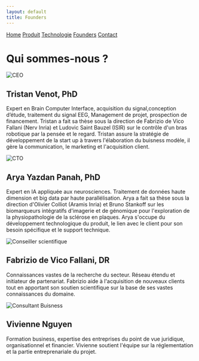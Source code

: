 ```yaml
---
layout: default
title: Founders
---
```


<div class="founders-page">
  <div class="nav-links">
    <a href="{{ site.baseurl }}">Home</a>
    <a href="{{ site.baseurl }}/about.html">Produit</a>
    <a href="{{ site.baseurl }}/projects.html">Technologie</a>
    <a href="{{ site.baseurl }}/gallery.html">Founders</a>
    <a href="{{ site.baseurl }}/contact.html">Contact</a>
  </div>
  <h1>Qui sommes-nous ?</h1>

  <div class="founder">
    <img src="{{ site.baseurl }}/assets/images/tv.jpg" alt="CEO">
    <div class="bio">
      <h2>Tristan Venot, PhD</h2>
      <p> Expert en Brain Computer Interface, acquisition du signal,conception d’étude, traitement du signal EEG, Management de projet, prospection de financement. Tristan a fait sa thèse sous la direction de Fabrizio de Vico Fallani (Nerv Inria) et Ludovic Saint Bauzel (ISIR) sur le contrôle d'un bras robotique par la pensée et le regard. Tristan assure la stratégie de développement de la start up à travers l'élaboration du buisness modèle, il gère la communication, le marketing et l'acquisition client.</p>
    </div>
  </div>

  <div class="founder">
    <img src="{{ site.baseurl }}/assets/images/ayp.jpg" alt="CTO">
    <div class="bio">
      <h2>Arya Yazdan Panah, PhD</h2>
      <p>Expert en IA appliquée aux neurosciences. Traitement de données haute dimension et big data par haute parallélisation. Arya a fait sa thèse sous la direction d'Olivier Colliot (Aramis Inria) et Bruno Stankoff sur les biomarqueurs intégratifs d'imagerie et de génomique pour l'exploration de la physiopathologie de la sclérose en plaques. Arya s'occupe du développement technologique du produit, le lien avec le client pour son besoin spécifique et le support technique.</p>
    </div>
  </div>

  <div class="founder">
    <img src="{{ site.baseurl }}/assets/images/fdvf.jpg" alt="Conseiller scientifique">
    <div class="bio">
      <h2>Fabrizio de Vico Fallani, DR</h2>
      <p>Connaissances vastes de la recherche du secteur. Réseau étendu et initiateur de partenariat. Fabrizio aide à l'acquisition de nouveaux clients tout en apportant son soutien scientifique sur la base de ses vastes connaissances du domaine.</p>
    </div>
  </div>

  <div class="founder">
    <img src="{{ site.baseurl }}/assets/images/vn.jpg" alt="Consultant Buisness">
    <div class="bio">
      <h2>Vivienne Nguyen</h2>
      <p>Formation business, expertise des entreprises du point de vue juridique, organisationnel et financier. Vivienne soutient l'équipe sur la réglementation et la partie entreprenariale du projet.</p>
    </div>
  </div>
</div>